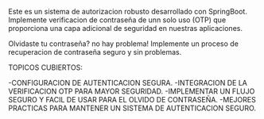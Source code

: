 Este es un sistema de autorizacion robusto desarrollado con SpringBoot.
Implemente verificacion de contraseña de unn solo uso (OTP) que proporciona una capa adicional de seguridad en nuestras aplicaciones.

Olvidaste tu contraseña? no hay problema! Implemente un proceso de recuperacion de contraseña seguro y sin problemas.

TOPICOS CUBIERTOS:

-CONFIGURACION DE AUTENTICACION SEGURA. 
-INTEGRACION DE LA VERIFICACION OTP PARA MAYOR SEGURIDAD. 
-IMPLEMENTAR UN FLUJO SEGURO Y FACIL DE USAR PARA EL OLVIDO DE CONTRASEÑA. 
-MEJORES PRACTICAS PARA MANTENER UN SISTEMA DE AUTENTICACION SEGURO.
